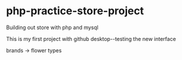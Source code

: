 # php-practice-store-project
 
 Building out store with php and mysql


This is my first project with github desktop--testing the new interface


brands -> flower types